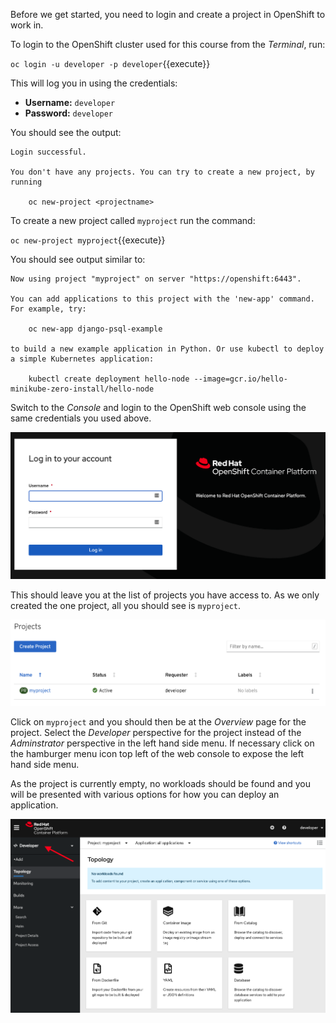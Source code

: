 Before we get started, you need to login and create a project in OpenShift
to work in.

To login to the OpenShift cluster used for this course from the _Terminal_,
run:

``oc login -u developer -p developer``{{execute}}

This will log you in using the credentials:

* **Username:** ``developer``
* **Password:** ``developer``

You should see the output:

```
Login successful.

You don't have any projects. You can try to create a new project, by running

    oc new-project <projectname>
```

To create a new project called ``myproject`` run the command:

``oc new-project myproject``{{execute}}

You should see output similar to:

```
Now using project "myproject" on server "https://openshift:6443".

You can add applications to this project with the 'new-app' command. For example, try:

    oc new-app django-psql-example

to build a new example application in Python. Or use kubectl to deploy a simple Kubernetes application:

    kubectl create deployment hello-node --image=gcr.io/hello-minikube-zero-install/hello-node
```

Switch to the _Console_ and login to the OpenShift web console using the
same credentials you used above.

![Web Console Login](../assets/introduction/deploying-images-44/01-web-console-login.png)

This should leave you at the list of projects you have access to. As we only
created the one project, all you should see is ``myproject``.

![List of Projects](../assets/introduction/deploying-images-44/01-list-of-projects.png)

Click on ``myproject`` and you should then be at the _Overview_ page for
the project. Select the _Developer_ perspective for the project instead of the _Adminstrator_ perspective in the left hand side menu. If necessary click on the hamburger menu icon top left of the web console to expose the left hand side menu.

As the project is currently empty, no workloads should be found and you will be presented with various options for how you can deploy an application.

![Add to Project](../assets/introduction/deploying-images-44/01-add-to-project.png)
